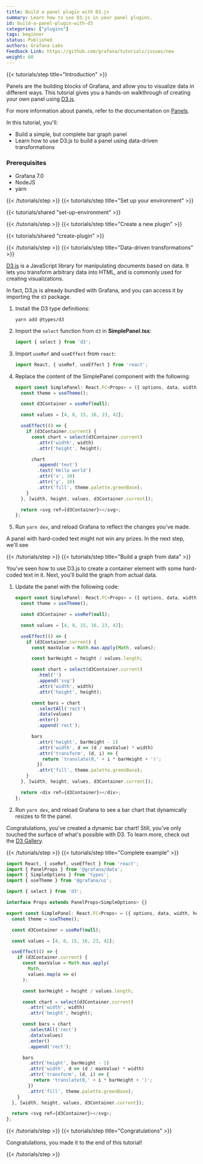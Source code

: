 ```yaml
---
title: Build a panel plugin with D3.js
summary: Learn how to use D3.js in your panel plugins.
id: build-a-panel-plugin-with-d3
categories: ["plugins"]
tags: beginner
status: Published
authors: Grafana Labs
Feedback Link: https://github.com/grafana/tutorials/issues/new
weight: 60
---
```


{{< tutorials/step title="Introduction" >}}

Panels are the building blocks of Grafana, and allow you to visualize data in different ways. This tutorial gives you a hands-on walkthrough of creating your own panel using [D3.js](https://d3js.org/).

For more information about panels, refer to the documentation on [Panels](https://grafana.com/docs/grafana/latest/features/panels/panels/).

In this tutorial, you'll:

- Build a simple, but complete bar graph panel
- Learn how to use D3.js to build a panel using data-driven transformations

### Prerequisites

- Grafana 7.0
- NodeJS
- yarn

{{< /tutorials/step >}}
{{< tutorials/step title="Set up your environment" >}}

{{< tutorials/shared "set-up-environment" >}}

{{< /tutorials/step >}}
{{< tutorials/step title="Create a new plugin" >}}

{{< tutorials/shared "create-plugin" >}}

{{< /tutorials/step >}}
{{< tutorials/step title="Data-driven transformations" >}}

[D3.js](https://d3js.org/) is a JavaScript library for manipulating documents based on data. It lets you transform arbitrary data into HTML, and is commonly used for creating visualizations.

In fact, D3.js is already bundled with Grafana, and you can access it by importing the `d3` package.

1. Install the D3 type definitions:

   ```
   yarn add @types/d3
   ```

1. Import the `select` function from `d3` in **SimplePanel.tsx**:

   ```ts
   import { select } from 'd3';
   ```

1. Import `useRef` and `useEffect` from `react`:

   ```ts
   import React, { useRef, useEffect } from 'react';
   ```

1. Replace the content of the SimplePanel component with the following:

   ```ts
   export const SimplePanel: React.FC<Props> = ({ options, data, width, height }) => {
     const theme = useTheme();

     const d3Container = useRef(null);

     const values = [4, 8, 15, 16, 23, 42];

     useEffect(() => {
       if (d3Container.current) {
         const chart = select(d3Container.current)
           .attr('width', width)
           .attr('height', height);

         chart
           .append('text')
           .text('Hello world')
           .attr('x', 10)
           .attr('y', 10)
           .attr('fill', theme.palette.greenBase);
       }
     }, [width, height, values, d3Container.current]);

     return <svg ref={d3Container}></svg>;
   };
   ```

1. Run `yarn dev`, and reload Grafana to reflect the changes you've made.

A panel with hard-coded text might not win any prizes. In the next step, we'll see

{{< /tutorials/step >}}
{{< tutorials/step title="Build a graph from data" >}}

You've seen how to use D3.js to create a container element with some hard-coded text in it. Next, you'll build the graph from actual data.

1. Update the panel with the following code:

   ```ts
   export const SimplePanel: React.FC<Props> = ({ options, data, width, height }) => {
     const theme = useTheme();

     const d3Container = useRef(null);

     const values = [4, 8, 15, 16, 23, 42];

     useEffect(() => {
       if (d3Container.current) {
         const maxValue = Math.max.apply(Math, values);

         const barHeight = height / values.length;

         const chart = select(d3Container.current)
           .html('')
           .append('svg')
           .attr('width', width)
           .attr('height', height);

         const bars = chart
           .selectAll('rect')
           .data(values)
           .enter()
           .append('rect');

         bars
           .attr('height', barHeight - 1)
           .attr('width', d => (d / maxValue) * width)
           .attr('transform', (d, i) => {
             return 'translate(0,' + i * barHeight + ')';
           })
           .attr('fill', theme.palette.greenBase);
       }
     }, [width, height, values, d3Container.current]);

     return <div ref={d3Container}></div>;
   };
   ```

1. Run `yarn dev`, and reload Grafana to see a bar chart that dynamically resizes to fit the panel.

Congratulations, you've created a dynamic bar chart! Still, you've only touched the surface of what's possible with D3. To learn more, check out the [D3 Gallery](https://github.com/d3/d3/wiki/Gallery).

{{< /tutorials/step >}}
{{< tutorials/step title="Complete example" >}}

```ts
import React, { useRef, useEffect } from 'react';
import { PanelProps } from '@grafana/data';
import { SimpleOptions } from 'types';
import { useTheme } from '@grafana/ui';

import { select } from 'd3';

interface Props extends PanelProps<SimpleOptions> {}

export const SimplePanel: React.FC<Props> = ({ options, data, width, height }) => {
  const theme = useTheme();

  const d3Container = useRef(null);

  const values = [4, 8, 15, 16, 23, 42];

  useEffect(() => {
    if (d3Container.current) {
      const maxValue = Math.max.apply(
        Math,
        values.map(o => o)
      );

      const barHeight = height / values.length;

      const chart = select(d3Container.current)
        .attr('width', width)
        .attr('height', height);

      const bars = chart
        .selectAll('rect')
        .data(values)
        .enter()
        .append('rect');

      bars
        .attr('height', barHeight - 1)
        .attr('width', d => (d / maxValue) * width)
        .attr('transform', (d, i) => {
          return 'translate(0,' + i * barHeight + ')';
        })
        .attr('fill', theme.palette.greenBase);
    }
  }, [width, height, values, d3Container.current]);

  return <svg ref={d3Container}></svg>;
};
```
{{< /tutorials/step >}}
{{< tutorials/step title="Congratulations" >}}

Congratulations, you made it to the end of this tutorial!

{{< /tutorials/step >}}
